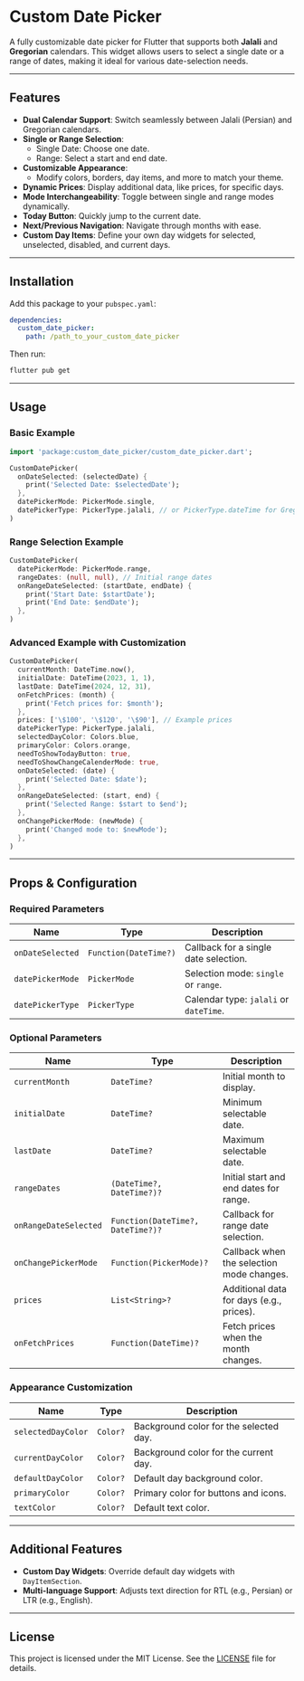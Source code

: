 
# Custom Date Picker

A fully customizable date picker for Flutter that supports both **Jalali** and **Gregorian** calendars. This widget allows users to select a single date or a range of dates, making it ideal for various date-selection needs.

---

## Features

- **Dual Calendar Support**: Switch seamlessly between Jalali (Persian) and Gregorian calendars.
- **Single or Range Selection**:
  - Single Date: Choose one date.
  - Range: Select a start and end date.
- **Customizable Appearance**:
  - Modify colors, borders, day items, and more to match your theme.
- **Dynamic Prices**: Display additional data, like prices, for specific days.
- **Mode Interchangeability**: Toggle between single and range modes dynamically.
- **Today Button**: Quickly jump to the current date.
- **Next/Previous Navigation**: Navigate through months with ease.
- **Custom Day Items**: Define your own day widgets for selected, unselected, disabled, and current days.

---

## Installation

Add this package to your `pubspec.yaml`:

```yaml
dependencies:
  custom_date_picker:
    path: /path_to_your_custom_date_picker
```

Then run:

```bash
flutter pub get
```

---

## Usage

### Basic Example

```dart
import 'package:custom_date_picker/custom_date_picker.dart';

CustomDatePicker(
  onDateSelected: (selectedDate) {
    print('Selected Date: $selectedDate');
  },
  datePickerMode: PickerMode.single,
  datePickerType: PickerType.jalali, // or PickerType.dateTime for Gregorian
)
```

### Range Selection Example

```dart
CustomDatePicker(
  datePickerMode: PickerMode.range,
  rangeDates: (null, null), // Initial range dates
  onRangeDateSelected: (startDate, endDate) {
    print('Start Date: $startDate');
    print('End Date: $endDate');
  },
)
```

### Advanced Example with Customization

```dart
CustomDatePicker(
  currentMonth: DateTime.now(),
  initialDate: DateTime(2023, 1, 1),
  lastDate: DateTime(2024, 12, 31),
  onFetchPrices: (month) {
    print('Fetch prices for: $month');
  },
  prices: ['\$100', '\$120', '\$90'], // Example prices
  datePickerType: PickerType.jalali,
  selectedDayColor: Colors.blue,
  primaryColor: Colors.orange,
  needToShowTodayButton: true,
  needToShowChangeCalenderMode: true,
  onDateSelected: (date) {
    print('Selected Date: $date');
  },
  onRangeDateSelected: (start, end) {
    print('Selected Range: $start to $end');
  },
  onChangePickerMode: (newMode) {
    print('Changed mode to: $newMode');
  },
)
```

---

## Props & Configuration

### Required Parameters

| Name                 | Type                                    | Description                           |
|----------------------|-----------------------------------------|---------------------------------------|
| `onDateSelected`     | `Function(DateTime?)`                  | Callback for a single date selection.|
| `datePickerMode`     | `PickerMode`                           | Selection mode: `single` or `range`. |
| `datePickerType`     | `PickerType`                           | Calendar type: `jalali` or `dateTime`.|

### Optional Parameters

| Name                     | Type                                       | Description                            |
|--------------------------|--------------------------------------------|----------------------------------------|
| `currentMonth`           | `DateTime?`                               | Initial month to display.              |
| `initialDate`            | `DateTime?`                               | Minimum selectable date.               |
| `lastDate`               | `DateTime?`                               | Maximum selectable date.               |
| `rangeDates`             | `(DateTime?, DateTime?)?`                 | Initial start and end dates for range. |
| `onRangeDateSelected`    | `Function(DateTime?, DateTime?)?`         | Callback for range date selection.     |
| `onChangePickerMode`     | `Function(PickerMode)?`                   | Callback when the selection mode changes. |
| `prices`                 | `List<String>?`                          | Additional data for days (e.g., prices). |
| `onFetchPrices`          | `Function(DateTime)?`                    | Fetch prices when the month changes.   |

### Appearance Customization

| Name                     | Type              | Description                            |
|--------------------------|-------------------|----------------------------------------|
| `selectedDayColor`       | `Color?`          | Background color for the selected day. |
| `currentDayColor`        | `Color?`          | Background color for the current day.  |
| `defaultDayColor`        | `Color?`          | Default day background color.          |
| `primaryColor`           | `Color?`          | Primary color for buttons and icons.   |
| `textColor`              | `Color?`          | Default text color.                    |

---

## Additional Features

- **Custom Day Widgets**: Override default day widgets with `DayItemSection`.
- **Multi-language Support**: Adjusts text direction for RTL (e.g., Persian) or LTR (e.g., English).

---

## License

This project is licensed under the MIT License. See the [LICENSE](LICENSE) file for details.
